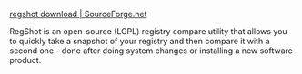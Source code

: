 
[regshot download | SourceForge.net](https://sourceforge.net/projects/regshot/)

RegShot is an open-source (LGPL) registry compare utility that allows you to quickly take a snapshot of your registry and then compare it with a second one - done after doing system changes or installing a new software product.